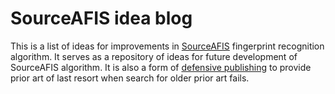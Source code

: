 # SourceAFIS idea blog #

This is a list of ideas for improvements in [SourceAFIS](https://sourceafis.machinezoo.com/) fingerprint recognition algorithm.
It serves as a repository of ideas for future development of SourceAFIS algorithm.
It is also a form of [defensive publishing](https://en.wikipedia.org/wiki/Defensive_publication)
to provide prior art of last resort when search for older prior art fails.

